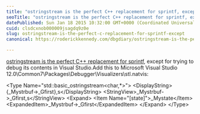 ```yaml
---
title: "ostringstream is the perfect C++ replacement for sprintf, except..."
seoTitle: "ostringstream is the perfect C++ replacement for sprintf, except..."
datePublished: Sun Jan 18 2015 10:32:00 GMT+0000 (Coordinated Universal Time)
cuid: clsdcxnob000009jsagdq9z0e
slug: ostringstream-is-the-perfect-c-replacement-for-sprintf-except
canonical: https://roderickkennedy.com/dbgdiary/ostringstream-is-the-perfect-c-replacement-for-sprintf-except

---
```


[ostringstream is the perfect C++ replacement for sprintf](http://www.codeproject.com/Articles/1992/OStringStream-or-how-to-stop-worrying-and-never-us), except for trying to debug its contents in Visual Studio.Add this to Microsoft Visual Studio 12.0\\Common7\\Packages\\Debugger\\Visualizers\\stl.natvis:

&lt;Type Name="std::basic\_ostringstream&lt;char,\*&gt;"&gt; &lt;DisplayString&gt;{\_Mystrbuf-&gt;\_Gfirst},s&lt;/DisplayString&gt; &lt;StringView&gt;\_Mystrbuf-&gt;\_Gfirst,s&lt;/StringView&gt; &lt;Expand&gt; &lt;Item Name="\[state\]"&gt;\_Mystate&lt;/Item&gt; &lt;ExpandedItem&gt;\_Mystrbuf-&gt;\_Gfirst&lt;/ExpandedItem&gt; &lt;/Expand&gt; &lt;/Type&gt;